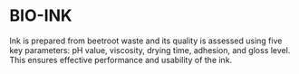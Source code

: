 # BIO-INK
Ink is prepared from beetroot waste and its quality is assessed using five key parameters: pH value, viscosity, drying time, adhesion, and gloss level. This ensures effective performance and usability of the ink.
